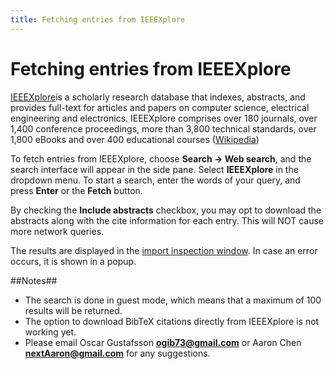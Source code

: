 ```yaml
---
title: Fetching entries from IEEEXplore
---
```


# Fetching entries from IEEEXplore

[IEEEXplore](http://ieeexplore.ieee.org/Xplore/home.jsp)is a scholarly research database that indexes, abstracts, and provides full-text for articles and papers on computer science, electrical engineering and electronics. IEEEXplore comprises over 180 journals, over 1,400 conference proceedings, more than 3,800 technical standards, over 1,800 eBooks and over 400 educational courses ([Wikipedia](https://en.wikipedia.org/wiki/IEEE_Xplore))

To fetch entries from IEEEXplore, choose **Search -&gt; Web search**, and the search interface will appear in the side pane. Select **IEEEXplore** in the dropdown menu. To start a search, enter the words of your query, and press **Enter** or the **Fetch** button.

By checking the **Include abstracts** checkbox, you may opt to download the abstracts along with the cite information for each entry. This will NOT cause more network queries.

The results are displayed in the [import inspection window](ImportInspectionDialog).
In case an error occurs, it is shown in a popup.

##Notes##
- The search is done in guest mode, which means that a maximum of 100 results will be returned.
- The option to download BibTeX citations directly from IEEEXplore is not working yet.
- Please email Oscar Gustafsson **ogib73@gmail.com** or Aaron Chen **nextAaron@gmail.com** for any suggestions.
